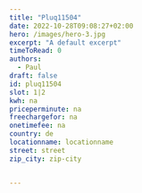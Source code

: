 ```yaml
---
title: "Pluq11504"
date: 2022-10-28T09:08:27+02:00
hero: /images/hero-3.jpg
excerpt: "A default excerpt"
timeToRead: 0
authors:
  - Paul
draft: false
id: pluq11504
slot: 1|2
kwh: na
priceperminute: na
freechargefor: na
onetimefee: na
country: de
locationname: locationname
street: street
zip_city: zip-city


---
```

